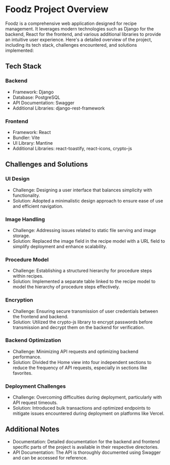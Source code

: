 # Foodz Project Overview
Foodz is a comprehensive web application designed for recipe management. It leverages modern technologies such as Django for the backend, React for the frontend, and various additional libraries to provide an intuitive user experience. Here's a detailed overview of the project, including its tech stack, challenges encountered, and solutions implemented:

## Tech Stack
### Backend
- Framework: Django
- Database: PostgreSQL
- API Documentation: Swagger
- Additional Libraries: django-rest-framework

### Frontend
- Framework: React
- Bundler: Vite
- UI Library: Mantine
- Additional Libraries: react-toastify, react-icons, crypto-js

## Challenges and Solutions

### UI Design

- Challenge: Designing a user interface that balances simplicity with functionality.
- Solution: Adopted a minimalistic design approach to ensure ease of use and efficient navigation.

### Image Handling

- Challenge: Addressing issues related to static file serving and image storage.
- Solution: Replaced the image field in the recipe model with a URL field to simplify deployment and enhance scalability.

### Procedure Model
- Challenge: Establishing a structured hierarchy for procedure steps within recipes.
- Solution: Implemented a separate table linked to the recipe model to model the hierarchy of procedure steps effectively.
### Encryption
- Challenge: Ensuring secure transmission of user credentials between the frontend and backend.
- Solution: Utilized the crypto-js library to encrypt passwords before transmission and decrypt them on the backend for verification.
### Backend Optimization
- Challenge: Minimizing API requests and optimizing backend performance.
- Solution: Divided the Home view into four independent sections to reduce the frequency of API requests, especially in sections like favorites.
### Deployment Challenges
- Challenge: Overcoming difficulties during deployment, particularly with API request timeouts.
- Solution: Introduced bulk transactions and optimized endpoints to mitigate issues encountered during deployment on platforms like Vercel.

## Additional Notes
- Documentation: Detailed documentation for the backend and frontend specific parts of the project is available in their respective directories.
- API Documentation: The API is thoroughly documented using Swagger and can be accessed for reference.
